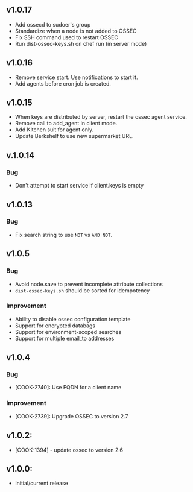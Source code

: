 ## v1.0.17

- Add ossecd to sudoer's group
- Standardize when a node is not added to OSSEC
- Fix SSH command used to restart OSSEC 
- Run dist-ossec-keys.sh on chef run (in server mode)

## v1.0.16

- Remove service start. Use notifications to start it.
- Add agents before cron job is created.

## v1.0.15

- When keys are distributed by server, restart the ossec agent service.
- Remove call to add_agent in client mode.
- Add Kitchen suit for agent only.
- Update Berkshelf to use new supermarket URL.

## v.1.0.14

### Bug 

- Don't attempt to start service if client.keys is empty

## v1.0.13

### Bug

- Fix search string to use `NOT` vs `AND NOT`.

## v1.0.5

### Bug

- Avoid node.save to prevent incomplete attribute collections
- `dist-ossec-keys.sh` should be sorted for idempotency

### Improvement

- Ability to disable ossec configuration template
- Support for encrypted databags
- Support for environment-scoped searches
- Support for multiple email_to addresses

## v1.0.4

### Bug

- [COOK-2740]: Use FQDN for a client name

### Improvement

- [COOK-2739]: Upgrade OSSEC to version 2.7

## v1.0.2:

* [COOK-1394] - update ossec to version 2.6

## v1.0.0:

* Initial/current release
